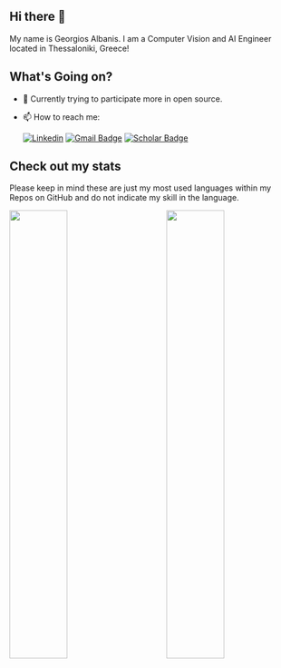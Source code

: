 ## Hi there 👋
My name is Georgios Albanis. I am a Computer Vision and AI Engineer located in Thessaloniki, Greece!

## What's Going on?
- 📖 Currently trying to participate more in open source.
- 📫 How to reach me: 
    
    [![Linkedin](https://img.shields.io/badge/-GeorgiosAlbanis-blue?style=flat&logo=Linkedin&logoColor=white)](https://www.linkedin.com/in/georgios-albanis-7848b0130/)
    [![Gmail Badge](https://img.shields.io/badge/-Gmail-c14438?style=plastic-square&logo=Gmail&logoColor=white&link=mailto:giorgos_al10@hotmail.com&color=D14836)](mailto:giorgos_al10@hotmail.com)
[![Scholar Badge](https://img.shields.io/badge/-Scholar-c14438?style=plastic-square&logo=google&logoColor=white&color=4285F4)](https://scholar.google.com/citations?hl=en&user=2o1nthIAAAAJ)

## Check out my stats
<p>Please keep in mind these are just my most used languages within my Repos on GitHub and do not indicate my skill in the language.</p>
<a href='https://github.com/tzole1155'>
  <img align='left' width='45%' src='https://github-readme-stats.vercel.app/api/top-langs/?username=tzole1155&theme=merko&layout=compact&hide=powershell'>
</a>
<a href='https://github.com/rperry99'>
  <img align='right' width='45%' src='https://github-readme-stats.vercel.app/api?username=tzole1155&theme=merko&show_icons=true'>
</a>


<!--
**tzole1155/tzole1155** is a ✨ _special_ ✨ repository because its `README.md` (this file) appears on your GitHub profile.

Here are some ideas to get you started:

- 🔭 I’m currently working on ...
- 🌱 I’m currently learning ...
- 👯 I’m looking to collaborate on ...
- 🤔 I’m looking for help with ....
- 💬 Ask me about ...
- 📫 How to reach me: ...
- 😄 Pronouns: ...
- ⚡ Fun fact: ...
-->

